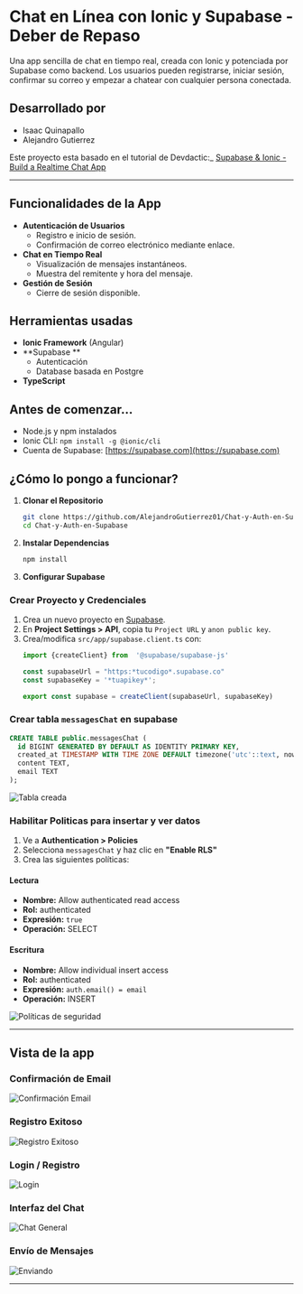 
# Chat en Línea con Ionic y Supabase - Deber de Repaso

Una app sencilla de chat en tiempo real, creada con Ionic y potenciada por Supabase como backend. Los usuarios pueden registrarse, iniciar sesión, confirmar su correo y empezar a chatear con cualquier persona conectada.

## Desarrollado por
- Isaac Quinapallo
- Alejandro Gutierrez

Este proyecto esta basado en el tutorial de Devdactic:_ [Supabase & Ionic - Build a Realtime Chat App](https://devdactic.com/supabase-ionic)

---

## Funcionalidades de la App

- **Autenticación de Usuarios**
  - Registro e inicio de sesión.
  - Confirmación de correo electrónico mediante enlace.
- **Chat en Tiempo Real**
  - Visualización de mensajes instantáneos.
  - Muestra del remitente y hora del mensaje.
- **Gestión de Sesión**
  - Cierre de sesión disponible.

## Herramientas usadas

- **Ionic Framework** (Angular)
- **Supabase **
  - Autenticación
  - Database basada en Postgre
- **TypeScript**

## Antes de comenzar...

- Node.js y npm instalados
- Ionic CLI: `npm install -g @ionic/cli`
- Cuenta de Supabase: [https://supabase.com](https://supabase.com)

## ¿Cómo lo pongo a funcionar?

1. **Clonar el Repositorio**
    ```bash
    git clone https://github.com/AlejandroGutierrez01/Chat-y-Auth-en-Supabase.git
    cd Chat-y-Auth-en-Supabase
    ```

2. **Instalar Dependencias**
    ```bash
    npm install
    ```

3. **Configurar Supabase**

### Crear Proyecto y Credenciales

1. Crea un nuevo proyecto en [Supabase](https://supabase.com).
2. En **Project Settings > API**, copia tu `Project URL` y `anon public key`.
3. Crea/modifica `src/app/supabase.client.ts` con:
    ```ts
    import {createClient} from  '@supabase/supabase-js'

    const supabaseUrl = "https:*tucodigo*.supabase.co"
    const supabaseKey = '*tuapikey*';

    export const supabase = createClient(supabaseUrl, supabaseKey)
    ```

### Crear tabla `messagesChat` en supabase

```sql
CREATE TABLE public.messagesChat (
  id BIGINT GENERATED BY DEFAULT AS IDENTITY PRIMARY KEY,
  created_at TIMESTAMP WITH TIME ZONE DEFAULT timezone('utc'::text, now()) NOT NULL,
  content TEXT,
  email TEXT
);
```

![Tabla creada](https://github.com/user-attachments/assets/e0312c55-a61b-4fab-aefe-95ead2588629)

### Habilitar Politicas para insertar y ver datos

1. Ve a **Authentication > Policies**
2. Selecciona `messagesChat` y haz clic en **"Enable RLS"**
3. Crea las siguientes políticas:

#### Lectura

- **Nombre:** Allow authenticated read access
- **Rol:** authenticated
- **Expresión:** `true`
- **Operación:** SELECT

#### Escritura

- **Nombre:** Allow individual insert access
- **Rol:** authenticated
- **Expresión:** `auth.email() = email`
- **Operación:** INSERT

![Políticas de seguridad](https://github.com/user-attachments/assets/eff926d7-88ff-4e8b-ab5c-b922e43a5245)

---


## Vista de la app

### Confirmación de Email
![Confirmación Email](https://github.com/user-attachments/assets/d23e4d12-25ef-46c6-9e0a-79978dd6c738)

### Registro Exitoso
![Registro Exitoso](https://github.com/user-attachments/assets/6105fb17-8843-47b1-8793-c96c267c50d1)

### Login / Registro
![Login](https://github.com/user-attachments/assets/f72ab319-1ef7-421c-b265-a5e67474e9be)

### Interfaz del Chat
![Chat General](https://github.com/user-attachments/assets/a4ed1716-7e89-4d03-bcac-bcb33be7f1f3)

### Envío de Mensajes
![Enviando](https://github.com/user-attachments/assets/86cf7236-c49d-475e-9656-4bb8238c17bc)

---
